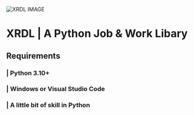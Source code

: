 ![XRDL IMAGE](https://i.ibb.co/Z15dq6v/xrdl.jpg)
# XRDL | A Python Job & Work Libary

## Requirements
### | Python 3.10+
### | Windows or Visual Studio Code
### | A little bit of skill in Python
